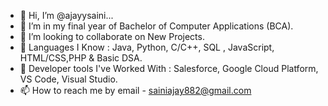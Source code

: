 - 👋 Hi, I’m @ajayysaini...
- 🌱 I’m in my final year of Bachelor of Computer Applications (BCA).
- 💞️ I’m looking to collaborate on New Projects.
- 👀 Languages I Know : Java, Python, C/C++, SQL , JavaScript, HTML/CSS,PHP &  Basic DSA.
- 👀 Developer tools I've Worked With : Salesforce, Google Cloud Platform, VS Code, Visual Studio.
- 📫 How to reach me by email - sainiajay882@gmail.com
